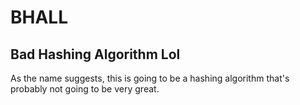 # BHALL
## Bad Hashing Algorithm Lol
As the name suggests, this is going to be a hashing algorithm that's probably not going to be very great.
